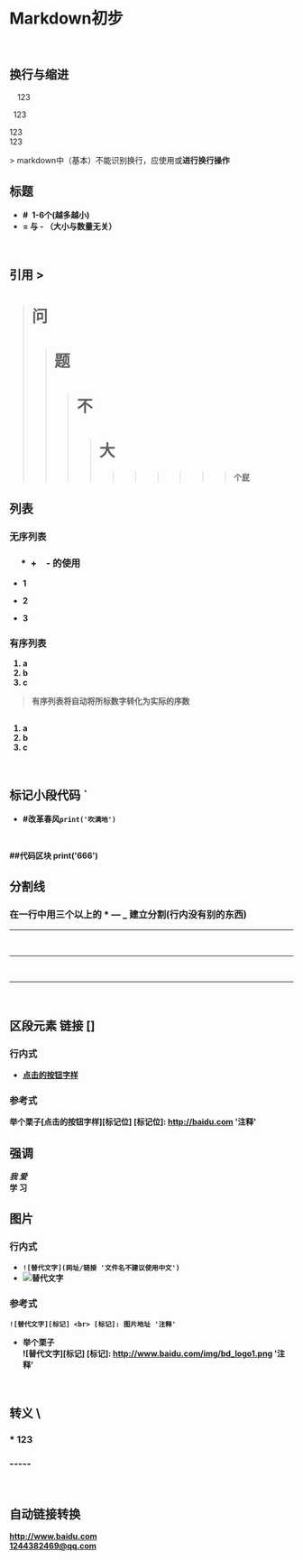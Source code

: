 # Markdown初步
<br>

## 换行与缩进
<p>&emsp;123</p>
<p>&ensp;123</p>
<p>123<br>123</p>
> markdown中（基本）不能识别换行，应使用<b\>或<b/\>进行换行操作


## 标题
* #&ensp;1-6个(越多越小)
* = 与 - （大小与数量无关）
<br>

## 引用 >
># 问
>># 题
>>># 不
>>>># 大
>>>>>>>>>>个屁
## 列表

### 无序列表
### &emsp; *&ensp;+&ensp;&ensp;- 的使用
* 1
+ 2
- 3
### 有序列表
1. a
2. b
2. c
>有序列表将自动将所标数字转化为实际的序数
##
1. a
2. b
3. c
<br>

## 标记小段代码 `
*  #改革春风`print('吹满地')`
<br>

##代码区块
	print('666')
<br>

## 分割线
### 在一行中用三个以上的 * — _ 建立分割(行内没有别的东西)

***
<br>

___
<br>

-------
<br>

## 区段元素 链接 []
### 行内式
* [点击的按钮字样](网址/链接 '注释')
### 参考式
举个栗子[点击的按钮字样][标记位]
[标记位]: http://baidu.com '注释'
<br>

## 强调
*我* _爱_
<br>
**学** __习__
<br>

## 图片
### 行内式
* `![替代文字](网址/链接 '文件名不建议使用中文')`
* ![替代文字](1.jpg '奇奇怪怪')

### 参考式
`![替代文字][标记] <br>
[标记]: 图片地址 '注释'`

* 举个栗子<br>
![替代文字][标记]
[标记]: http://www.baidu.com/img/bd_logo1.png '注释'
<br>


## 转义 \
### \* 123
### \-----
<br>

## 自动链接转换
<http://www.baidu.com>
<br>
<1244382469@qq.com>
